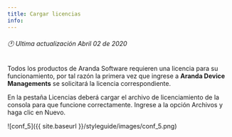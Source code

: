 ```yaml
---
title: Cargar licencias
info:
---
```

###### 🕐 Ultima actualización Abril 02 de 2020






Todos los productos de Aranda Software requieren una licencia para su funcionamiento, por tal razón la primera vez que ingrese a **Aranda Device Managements** se solicitará la licencia correspondiente.

En la pestaña Licencias deberá cargar el archivo de licenciamiento de la consola para que funcione correctamente. Ingrese a la opción Archivos y haga clic en Nuevo.


![conf_5]({{ site.baseurl }}/styleguide/images/conf_5.png)
